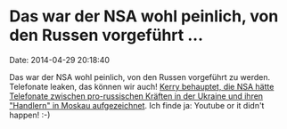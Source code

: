 Das war der NSA wohl peinlich, von den Russen vorgeführt \...
=============================================================

Date: 2014-04-29 20:18:40

Das war der NSA wohl peinlich, von den Russen vorgeführt zu werden.
Telefonate leaken, das können wir auch! [Kerry behauptet, die NSA hätte
Telefonate zwischen pro-russischen Kräften in der Ukraine und ihren
\"Handlern\" in Moskau
aufgezeichnet](http://www.thedailybeast.com/articles/2014/04/29/kerry-u-s-taped-moscow-s-calls-to-its-ukraine-spies.html).
Ich finde ja: Youtube or it didn\'t happen! :-)
